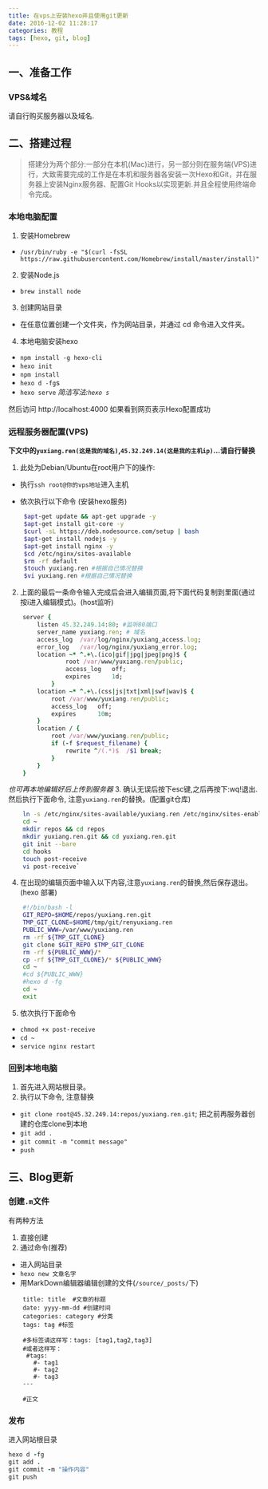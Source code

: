 ```yaml
---
title: 在vps上安装hexo并且使用git更新
date: 2016-12-02 11:28:17
categories: 教程
tags: [hexo, git, blog]
---
```



## 一、准备工作

### VPS&域名
请自行购买服务器以及域名.

## 二、搭建过程
>搭建分为两个部分:一部分在本机(Mac)进行，另一部分则在服务端(VPS)进行，大致需要完成的工作是在本机和服务器各安装一次Hexo和Git，并在服务器上安装Nginx服务器、配置Git Hooks以实现更新.并且全程使用终端命令完成。

<!-- more -->

### 本地电脑配置
1. 安装Homebrew
 * `/usr/bin/ruby -e "$(curl -fsSL https://raw.githubusercontent.com/Homebrew/install/master/install)"`
2. 安装Node.js
 * `brew install node`
3. 创建网站目录
 * 在任意位置创建一个文件夹，作为网站目录，并通过 cd 命令进入文件夹。
4. 本地电脑安装hexo
 * `npm install -g hexo-cli`
 * `hexo init`
 * `npm install`
 * `hexo d -fg`s
 * `hexo serve` *简洁写法:`hexo s`*
 
然后访问 http://localhost:4000 如果看到网页表示Hexo配置成功

### 远程服务器配置(VPS)
**下文中的`yuxiang.ren(这是我的域名)`,`45.32.249.14(这是我的主机ip)`...请自行替换**

1. 此处为Debian/Ubuntu在root用户下的操作:
 * 执行`ssh root@你的vps地址`进入主机
 * 依次执行以下命令 (安装hexo服务)
            
    ```bash
     $apt-get update && apt-get upgrade -y
     $apt-get install git-core -y
     $curl -sL https://deb.nodesource.com/setup | bash
     $apt-get install nodejs -y
     $apt-get install nginx -y
     $cd /etc/nginx/sites-available
     $rm -rf default
     $touch yuxiang.ren #根据自己情况替换
     $vi yuxiang.ren #根据自己情况替换
    ```
2. 上面的最后一条命令输入完成后会进入编辑页面,将下面代码复制到里面(通过按i进入编辑模式)。(host监听)
```ruby
    server {
        listen 45.32.249.14:80; #监听80端口
        server_name yuxiang.ren; # 域名
        access_log  /var/log/nginx/yuxiang_access.log;
        error_log   /var/log/nginx/yuxiang_error.log;
        location ~* ^.+\.(ico|gif|jpg|jpeg|png)$ {
                root /var/www/yuxiang.ren/public;
                access_log   off;
                expires      1d;
            }
        location ~* ^.+\.(css|js|txt|xml|swf|wav)$ {
            root /var/www/yuxiang.ren/public;
            access_log   off;
            expires      10m;
        }
        location / {
            root /var/www/yuxiang.ren/public;
            if (-f $request_filename) {
                rewrite ^/(.*)$  /$1 break;
            }
        }
    }
```
 *也可再本地编辑好后上传到服务器*
3. 确认无误后按下esc键,之后再按下:wq!退出. 然后执行下面命令, 注意`yuxiang.ren`的替换。(配置git仓库)
```bash
    ln -s /etc/nginx/sites-available/yuxiang.ren /etc/nginx/sites-enabled/`
    cd ~
    mkdir repos && cd repos
    mkdir yuxiang.ren.git && cd yuxiang.ren.git
    git init --bare
    cd hooks
    touch post-receive
    vi post-receive`
```
4. 在出现的编辑页面中输入以下内容,注意`yuxiang.ren`的替换,然后保存退出。(hexo 部署)
``` bash
    #!/bin/bash -l
    GIT_REPO=$HOME/repos/yuxiang.ren.git
    TMP_GIT_CLONE=$HOME/tmp/git/renyuxiang.ren
    PUBLIC_WWW=/var/www/yuxiang.ren
    rm -rf ${TMP_GIT_CLONE}
    git clone $GIT_REPO $TMP_GIT_CLONE
    rm -rf ${PUBLIC_WWW}/*
    cp -rf ${TMP_GIT_CLONE}/* ${PUBLIC_WWW}
    cd ~
    #cd ${PUBLIC_WWW}
    #hexo d -fg
    cd ~
    exit
```
5. 依次执行下面命令
 * `chmod +x post-receive`
 * `cd ~`
 * `service nginx restart`

### 回到本地电脑
1. 首先进入网站根目录。
2. 执行以下命令, 注意替换
 * `git clone root@45.32.249.14:repos/yuxiang.ren.git`; 把之前再服务器创建的仓库clone到本地
 * `git add .`
 * `git commit -m "commit message"`
 * `push`

## 三、Blog更新
### 创建`.m`文件
有两种方法

1. 直接创建
2. 通过命令(推荐)
 * 进入网站目录
 * `hexo new 文章名字`
 * 用MarkDown编辑器编辑创建的文件(`/source/_posts/`下)

```
    title: title  #文章的标题
    date: yyyy-mm-dd #创建时间
    categories: category #分类
    tags: tag #标签
       
    #多标签请这样写：tags: [tag1,tag2,tag3]
    #或者这样写： 
     #tags: 
       #- tag1
       #- tag2 
       #- tag3 
    ---  
      
    #正文
```

### 发布
进入网站根目录
```ruby
hexo d -fg
git add .
git commit -m "操作内容"
git push
```


